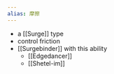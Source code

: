 ```yaml
---
alias: 摩擦
---
```


- a [[Surge]] type
- control friction
- [[Surgebinder]] with this ability
	- [[Edgedancer]]
	- [[Shetel-im]]